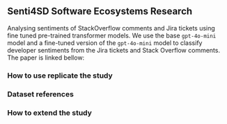 ## Senti4SD Software Ecosystems Research
Analysing sentiments of StackOverflow comments and Jira tickets using fine tuned pre-trained transformer models. We use the base `gpt-4o-mini` model and a fine-tuned version of the `gpt-4o-mini` model to classify developer sentiments from the Jira tickets and Stack Overflow comments. The paper is linked bellow:

### How to use replicate the study

### Dataset references

### How to extend the study
